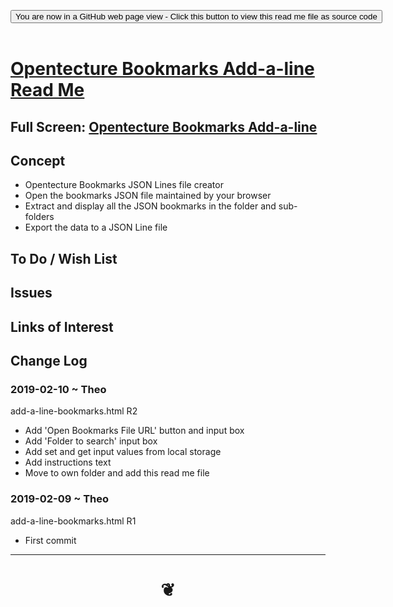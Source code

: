 
<span style=display:none; >[You are now in a GitHub source code view - click this link to view Read Me file as a web page]( https://opentecture.github.io/mindmapping/sandbox/#add-a-line-bookmarks/README.md "View file as a web page." ) </span>

<div><input type=button class = "btn btn-secondary btn-sm" onclick=window.location.href="https://github.com/pushme-pullyou/resources/sandbox/blob/master/add-a-line-bookmarks/README.md"
value="You are now in a GitHub web page view - Click this button to view this read me file as source code" ></div>

<br>

# [Opentecture Bookmarks Add-a-line Read Me]( #add-a-line-bookmarks/README.md )

<!--
<iframe src=https://opentecture.github.io/mindmapping/sandbox/add-a-line-bookmarks/add-a-line-bookmarks.html width=100% height=500px >Iframes are not viewable in GitHub source code views</iframe>
_<small>Opentecture Bookmarks Add-a-line /small>_
-->

## Full Screen: [Opentecture Bookmarks Add-a-line ]( https://opentecture.github.io/mindmapping/sandbox/add-a-line-bookmarks/index.html )


## Concept

* Opentecture Bookmarks JSON Lines file creator
* Open the bookmarks JSON file maintained by your browser
* Extract and display all the JSON bookmarks in the folder and sub-folders
* Export the data to a JSON Line file



## To Do / Wish List


## Issues


<!--
## Things you can do u

Using the Script

* Click the three bars( 'hamburger menu icon' ) to slide the menu in and out
* Click the Octocat icon to view or edit the source code on GitHub
* Click on title to reload
* Press Control-U/Command-Option-U to view the source code
* Press Control-Shift-J/Command-Option-J to see if the JavaScript console reports any errors

Enhancing the Script

* Try adding a new menu module
* Translate into another language
-->


## Links of Interest



## Change Log

### 2019-02-10 ~ Theo

add-a-line-bookmarks.html R2
* Add 'Open Bookmarks File URL' button and input box
* Add 'Folder to search' input box
* Add set and get input values from local storage
* Add instructions text
* Move to own folder and add this read me file

### 2019-02-09 ~ Theo

add-a-line-bookmarks.html R1
* First commit


***

# <center title="hello!" ><a href=javascript:window.scrollTo(0,0); style=text-decoration:none; > ❦ </a></center>
